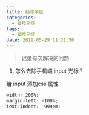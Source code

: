 ```yaml
---
title: 疑难杂症
categories:
  - 疑难杂症
tags:
  - 疑难杂症
date: 2019-05-29 11:21:50
---
```


> 记录每次解决的问题

1. 怎么去除手机端 input 光标？

给 input 添加css 属性
```css
width: 200%;
margin-left: -100%;
text-indent: -999em;
```
